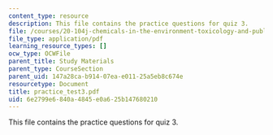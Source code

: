 ```yaml
---
content_type: resource
description: This file contains the practice questions for quiz 3.
file: /courses/20-104j-chemicals-in-the-environment-toxicology-and-public-health-be-104j-spring-2005/6e2799e6840a4845e0a625b147680210_practice_test3.pdf
file_type: application/pdf
learning_resource_types: []
ocw_type: OCWFile
parent_title: Study Materials
parent_type: CourseSection
parent_uid: 147a28ca-b914-07ea-e011-25a5eb8c674e
resourcetype: Document
title: practice_test3.pdf
uid: 6e2799e6-840a-4845-e0a6-25b147680210
---
```

This file contains the practice questions for quiz 3.

